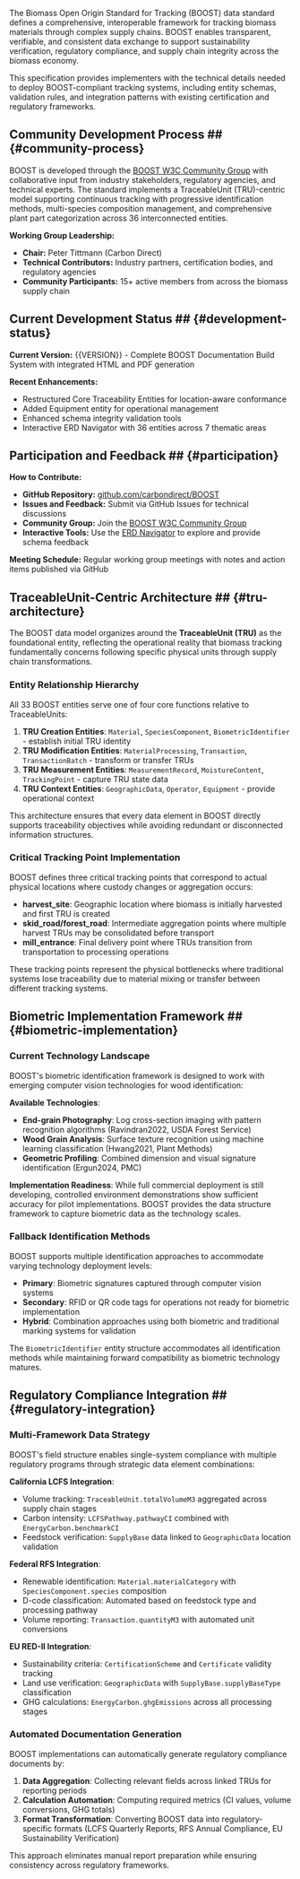 The Biomass Open Origin Standard for Tracking (BOOST) data standard defines a comprehensive, interoperable framework for tracking biomass materials through complex supply chains. BOOST enables transparent, verifiable, and consistent data exchange to support sustainability verification, regulatory compliance, and supply chain integrity across the biomass economy.

This specification provides implementers with the technical details needed to deploy BOOST-compliant tracking systems, including entity schemas, validation rules, and integration patterns with existing certification and regulatory frameworks.

## Community Development Process ## {#community-process}

BOOST is developed through the [BOOST W3C Community Group](https://www.w3.org/community/boost-01/) with collaborative input from industry stakeholders, regulatory agencies, and technical experts. The standard implements a TraceableUnit (TRU)-centric model supporting continuous tracking with progressive identification methods, multi-species composition management, and comprehensive plant part categorization across 36 interconnected entities.

**Working Group Leadership:**
- **Chair:** Peter Tittmann (Carbon Direct)
- **Technical Contributors:** Industry partners, certification bodies, and regulatory agencies
- **Community Participants:** 15+ active members from across the biomass supply chain

## Current Development Status ## {#development-status}

**Current Version:** {{VERSION}} - Complete BOOST Documentation Build System with integrated HTML and PDF generation

**Recent Enhancements:**
- Restructured Core Traceability Entities for location-aware conformance
- Added Equipment entity for operational management
- Enhanced schema integrity validation tools
- Interactive ERD Navigator with 36 entities across 7 thematic areas

## Participation and Feedback ## {#participation}

**How to Contribute:**
- **GitHub Repository:** [github.com/carbondirect/BOOST](https://github.com/carbondirect/BOOST)
- **Issues and Feedback:** Submit via GitHub Issues for technical discussions
- **Community Group:** Join the [BOOST W3C Community Group](https://www.w3.org/community/boost-01/)
- **Interactive Tools:** Use the [ERD Navigator](erd-navigator/index.html) to explore and provide schema feedback

**Meeting Schedule:** Regular working group meetings with notes and action items published via GitHub

## TraceableUnit-Centric Architecture ## {#tru-architecture}

The BOOST data model organizes around the **TraceableUnit (TRU)** as the foundational entity, reflecting the operational reality that biomass tracking fundamentally concerns following specific physical units through supply chain transformations.

### **Entity Relationship Hierarchy**

All 33 BOOST entities serve one of four core functions relative to TraceableUnits:

1. **TRU Creation Entities**: `Material`, `SpeciesComponent`, `BiometricIdentifier` - establish initial TRU identity
2. **TRU Modification Entities**: `MaterialProcessing`, `Transaction`, `TransactionBatch` - transform or transfer TRUs
3. **TRU Measurement Entities**: `MeasurementRecord`, `MoistureContent`, `TrackingPoint` - capture TRU state data
4. **TRU Context Entities**: `GeographicData`, `Operator`, `Equipment` - provide operational context

This architecture ensures that every data element in BOOST directly supports traceability objectives while avoiding redundant or disconnected information structures.

### **Critical Tracking Point Implementation**

BOOST defines three critical tracking points that correspond to actual physical locations where custody changes or aggregation occurs:

- **harvest_site**: Geographic location where biomass is initially harvested and first TRU is created
- **skid_road/forest_road**: Intermediate aggregation points where multiple harvest TRUs may be consolidated before transport
- **mill_entrance**: Final delivery point where TRUs transition from transportation to processing operations

These tracking points represent the physical bottlenecks where traditional systems lose traceability due to material mixing or transfer between different tracking systems.

## Biometric Implementation Framework ## {#biometric-implementation}

### **Current Technology Landscape**

BOOST's biometric identification framework is designed to work with emerging computer vision technologies for wood identification:

**Available Technologies**:
- **End-grain Photography**: Log cross-section imaging with pattern recognition algorithms (Ravindran2022, USDA Forest Service)
- **Wood Grain Analysis**: Surface texture recognition using machine learning classification (Hwang2021, Plant Methods)
- **Geometric Profiling**: Combined dimension and visual signature identification (Ergun2024, PMC)

**Implementation Readiness**: While full commercial deployment is still developing, controlled environment demonstrations show sufficient accuracy for pilot implementations. BOOST provides the data structure framework to capture biometric data as the technology scales.

### **Fallback Identification Methods**

BOOST supports multiple identification approaches to accommodate varying technology deployment levels:

- **Primary**: Biometric signatures captured through computer vision systems
- **Secondary**: RFID or QR code tags for operations not ready for biometric implementation
- **Hybrid**: Combination approaches using both biometric and traditional marking systems for validation

The `BiometricIdentifier` entity structure accommodates all identification methods while maintaining forward compatibility as biometric technology matures.

## Regulatory Compliance Integration ## {#regulatory-integration}

### **Multi-Framework Data Strategy**

BOOST's field structure enables single-system compliance with multiple regulatory programs through strategic data element combinations:

**California LCFS Integration**:
- Volume tracking: `TraceableUnit.totalVolumeM3` aggregated across supply chain stages
- Carbon intensity: `LCFSPathway.pathwayCI` combined with `EnergyCarbon.benchmarkCI`
- Feedstock verification: `SupplyBase` data linked to `GeographicData` location validation

**Federal RFS Integration**:
- Renewable identification: `Material.materialCategory` with `SpeciesComponent.species` composition
- D-code classification: Automated based on feedstock type and processing pathway
- Volume reporting: `Transaction.quantityM3` with automated unit conversions

**EU RED-II Integration**:
- Sustainability criteria: `CertificationScheme` and `Certificate` validity tracking
- Land use verification: `GeographicData` with `SupplyBase.supplyBaseType` classification
- GHG calculations: `EnergyCarbon.ghgEmissions` across all processing stages

### **Automated Documentation Generation**

BOOST implementations can automatically generate regulatory compliance documents by:

1. **Data Aggregation**: Collecting relevant fields across linked TRUs for reporting periods
2. **Calculation Automation**: Computing required metrics (CI values, volume conversions, GHG totals)
3. **Format Transformation**: Converting BOOST data into regulatory-specific formats (LCFS Quarterly Reports, RFS Annual Compliance, EU Sustainability Verification)

This approach eliminates manual report preparation while ensuring consistency across regulatory frameworks.